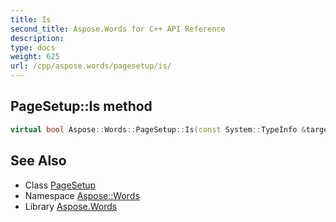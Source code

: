 ```yaml
---
title: Is
second_title: Aspose.Words for C++ API Reference
description: 
type: docs
weight: 625
url: /cpp/aspose.words/pagesetup/is/
---
```

## PageSetup::Is method




```cpp
virtual bool Aspose::Words::PageSetup::Is(const System::TypeInfo &target) const override
```

## See Also

* Class [PageSetup](../)
* Namespace [Aspose::Words](../../)
* Library [Aspose.Words](../../../)
